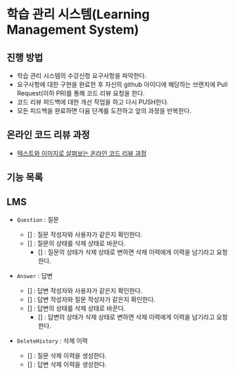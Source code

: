 # 학습 관리 시스템(Learning Management System)
## 진행 방법
* 학습 관리 시스템의 수강신청 요구사항을 파악한다.
* 요구사항에 대한 구현을 완료한 후 자신의 github 아이디에 해당하는 브랜치에 Pull Request(이하 PR)를 통해 코드 리뷰 요청을 한다.
* 코드 리뷰 피드백에 대한 개선 작업을 하고 다시 PUSH한다.
* 모든 피드백을 완료하면 다음 단계를 도전하고 앞의 과정을 반복한다.

## 온라인 코드 리뷰 과정
* [텍스트와 이미지로 살펴보는 온라인 코드 리뷰 과정](https://github.com/next-step/nextstep-docs/tree/master/codereview)

## 기능 목록

## LMS 
* `Question` : 질문
    * [] : 질문 작성자와 사용자가 같은지 확인한다.
    * [] : 질문의 상태를 삭제 상태로 바꾼다.
      * [] : 질문의 상태가 삭제 상태로 변하면 삭제 이력에게 이력을 남기라고 요청한다.

* `Answer` : 답변
    * [] : 답변 작성자와 사용자가 같은지 확인한다.
    * [] : 답변 작성자와 질문 작성자가 같은지 확인한다.
    * [] : 답변의 상태를 삭제 상태로 바꾼다.
      * [] : 답변의 상태가 삭제 상태로 변하면 삭제 이력에게 이력을 남기라고 요청한다.
      
* `DeleteHistory` : 삭제 이력
    * [] : 질문 삭제 이력을 생성한다.
    * [] : 답변 삭제 이력을 생성한다.
    